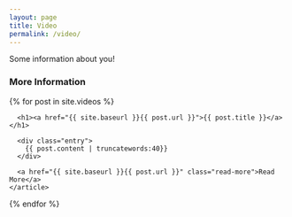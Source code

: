 ```yaml
---
layout: page
title: Video
permalink: /video/
---
```


Some information about you!

### More Information

<div class="posts">
  {% for post in site.videos %}
    <article class="post">

      <h1><a href="{{ site.baseurl }}{{ post.url }}">{{ post.title }}</a></h1>

      <div class="entry">
        {{ post.content | truncatewords:40}}
      </div>

      <a href="{{ site.baseurl }}{{ post.url }}" class="read-more">Read More</a>
    </article>
  {% endfor %}
</div>